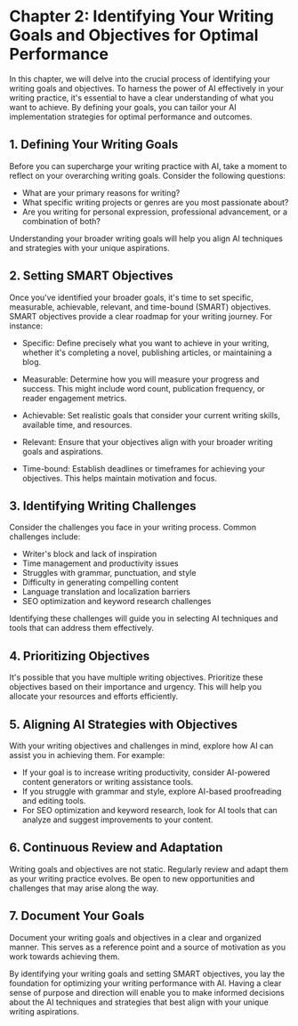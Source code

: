 Chapter 2: Identifying Your Writing Goals and Objectives for Optimal Performance
================================================================================

In this chapter, we will delve into the crucial process of identifying your writing goals and objectives. To harness the power of AI effectively in your writing practice, it's essential to have a clear understanding of what you want to achieve. By defining your goals, you can tailor your AI implementation strategies for optimal performance and outcomes.

**1. Defining Your Writing Goals**
----------------------------------

Before you can supercharge your writing practice with AI, take a moment to reflect on your overarching writing goals. Consider the following questions:

* What are your primary reasons for writing?
* What specific writing projects or genres are you most passionate about?
* Are you writing for personal expression, professional advancement, or a combination of both?

Understanding your broader writing goals will help you align AI techniques and strategies with your unique aspirations.

**2. Setting SMART Objectives**
-------------------------------

Once you've identified your broader goals, it's time to set specific, measurable, achievable, relevant, and time-bound (SMART) objectives. SMART objectives provide a clear roadmap for your writing journey. For instance:

* Specific: Define precisely what you want to achieve in your writing, whether it's completing a novel, publishing articles, or maintaining a blog.

* Measurable: Determine how you will measure your progress and success. This might include word count, publication frequency, or reader engagement metrics.

* Achievable: Set realistic goals that consider your current writing skills, available time, and resources.

* Relevant: Ensure that your objectives align with your broader writing goals and aspirations.

* Time-bound: Establish deadlines or timeframes for achieving your objectives. This helps maintain motivation and focus.

**3. Identifying Writing Challenges**
-------------------------------------

Consider the challenges you face in your writing process. Common challenges include:

* Writer's block and lack of inspiration
* Time management and productivity issues
* Struggles with grammar, punctuation, and style
* Difficulty in generating compelling content
* Language translation and localization barriers
* SEO optimization and keyword research challenges

Identifying these challenges will guide you in selecting AI techniques and tools that can address them effectively.

**4. Prioritizing Objectives**
------------------------------

It's possible that you have multiple writing objectives. Prioritize these objectives based on their importance and urgency. This will help you allocate your resources and efforts efficiently.

**5. Aligning AI Strategies with Objectives**
---------------------------------------------

With your writing objectives and challenges in mind, explore how AI can assist you in achieving them. For example:

* If your goal is to increase writing productivity, consider AI-powered content generators or writing assistance tools.
* If you struggle with grammar and style, explore AI-based proofreading and editing tools.
* For SEO optimization and keyword research, look for AI tools that can analyze and suggest improvements to your content.

**6. Continuous Review and Adaptation**
---------------------------------------

Writing goals and objectives are not static. Regularly review and adapt them as your writing practice evolves. Be open to new opportunities and challenges that may arise along the way.

**7. Document Your Goals**
--------------------------

Document your writing goals and objectives in a clear and organized manner. This serves as a reference point and a source of motivation as you work towards achieving them.

By identifying your writing goals and setting SMART objectives, you lay the foundation for optimizing your writing performance with AI. Having a clear sense of purpose and direction will enable you to make informed decisions about the AI techniques and strategies that best align with your unique writing aspirations.
